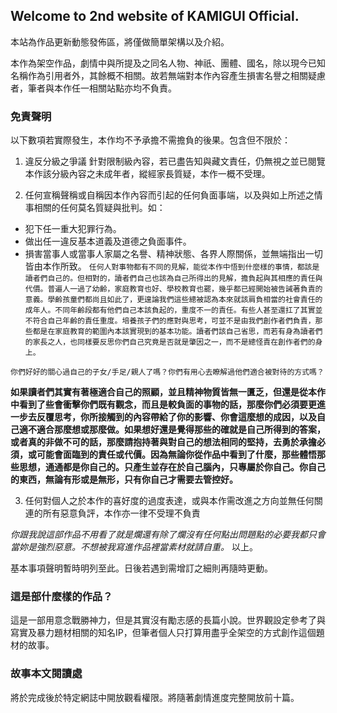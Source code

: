 <h2>Welcome to 2nd website of KAMIGUI Official.</h2>

本站為作品更新動態發佈區，將僅做簡單架構以及介紹。

本作為架空作品，劇情中與所提及之同名人物、神祇、團體、國名，除以現今已知名稱作為引用者外，其餘概不相關。故若無端對本作內容產生損害名譽之相關疑慮者，筆者與本作任一相關站點亦均不負責。

### 免責聲明

以下數項若實際發生，本作均不予承擔不需擔負的後果。包含但不限於：

1. 違反分級之爭議
針對限制級內容，若已盡告知與藏文責任，仍無視之並已閱覽本作該分級內容之未成年者，縱經家長質疑，本作一概不受理。

2. 任何宣稱聲稱或自稱因本作內容而引起的任何負面事端，以及與如上所述之情事相關的任何莫名質疑與批判。如：
- 犯下任一重大犯罪行為。
- 做出任一違反基本道義及道德之負面事件。
- 損害當事人或當事人家屬之名譽、精神狀態、各界人際關係，並無端指出一切皆由本作所致。
`任何人對事物都有不同的見解，能從本作中悟到什麼樣的事情，都該是讀者們自己的。但相對的，讀者們自己也該為自己所得出的見解，擔負起與其相應的責任與代價。普遍人一過了幼齡，家庭教育也好、學校教育也罷，幾乎都已經開始被告誡著負責的意義。學齡孩童們都尚且如此了，更遑論我們這些總被認為本來就該肩負相當的社會責任的成年人。不同年齡段都有他們自己本該負起的，重度不一的責任。有些人甚至還扛了其實並不符合自己年齡的責任重度。培養孩子們的應對與思考，可並不是由我們創作者們負責，那些都是在家庭教育的範圍內本該實現到的基本功能。讀者們該自己省思，而若有身為讀者們的家長之人，也同樣要反思你們自己究竟是否就是肇因之一，而不是總怪責在創作者們的身上。`

`你們好好的關心過自己的子女/手足/親人了嗎？你們有用心去瞭解過他們適合被對待的方式嗎？`

**如果讀者們其實有著極適合自己的照顧，並且精神物質皆無一匱乏，但還是從本作中看到了些會衝擊你們既有觀念，而且是較負面的事物的話，那麼你們必須要更進一步去反覆思考，你所接觸到的內容帶給了你的影響、你會這麼想的成因，以及自己適不適合那麼想或那麼做。如果想好還是覺得那些的確就是自己所得到的答案，或者真的非做不可的話，那麼請抱持著與對自己的想法相同的堅持，去勇於承擔必須，或可能會面臨到的責任或代價。因為無論你從作品中看到了什麼，那些體悟那些思想，通通都是你自己的。只產生並存在於自己腦內，只專屬於你自己。你自己的東西，無論有形或是無形，只有你自己才需要去管控好。**

3. 任何對個人之於本作的喜好度的過度表達，或與本作需改進之方向並無任何關連的所有惡意負評，本作亦一律不受理不負責

_你跟我說這部作品不用看了就是爛還有除了爛沒有任何點出問題點的必要我都只會當妳是強烈惡意。不想被我寫進作品裡當素材就請自重。_
以上。

基本事項聲明暫時明列至此。日後若遇到需增訂之細則再隨時更動。

### 這是部什麼樣的作品？

這是一部用意念戰勝神力，但是其實沒有勵志感的長篇小說。世界觀設定參考了與寫實及暴力題材相關的知名IP，但筆者個人只打算用盡乎全架空的方式創作這個題材的故事。

### 故事本文閱讀處

將於完成後於特定網誌中開放觀看權限。將隨著劇情進度完整開放前十篇。
